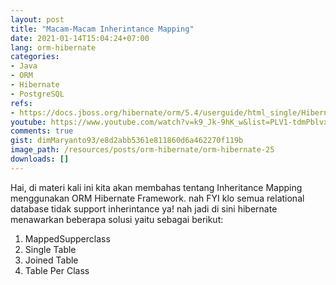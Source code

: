 ```yaml
---
layout: post
title: "Macam-Macam Inherintance Mapping"
date: 2021-01-14T15:04:24+07:00
lang: orm-hibernate
categories:
- Java
- ORM
- Hibernate
- PostgreSQL
refs: 
- https://docs.jboss.org/hibernate/orm/5.4/userguide/html_single/Hibernate_User_Guide.html#entity-inheritance
youtube: https://www.youtube.com/watch?v=k9_Jk-9hK_w&list=PLV1-tdmPblvxHxNh867D1JR4u52LgzeIr&index=23
comments: true
gist: dimMaryanto93/e8d2abb5361e811860d6a462270f119b
image_path: /resources/posts/orm-hibernate/orm-hibernate-25
downloads: []
---
```


Hai, di materi kali ini kita akan membahas tentang Inheritance Mapping menggunakan ORM Hibernate Framework. nah FYI klo semua relational database tidak support inherintance ya! nah jadi di sini hibernate menawarkan beberapa solusi yaitu sebagai berikut: 

1. MappedSupperclass
2. Single Table
3. Joined Table
4. Table Per Class